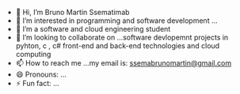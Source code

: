 - 👋 Hi, I’m Bruno Martin Ssematimab
- 👀 I’m interested in programming and software development ...
- 🌱 I’m a software and cloud engineering student 
- 💞️ I’m looking to collaborate on ...software devlopemnt projects in pyhton, c , c# front-end and back-end technologies and cloud computing
- 📫 How to reach me ...my email is: ssemabrunomartin@gmail.com
- 😄 Pronouns: ...
- ⚡ Fun fact: ...

<!---
Bruno-ui374/Bruno-ui374 is a ✨ special ✨ repository because its `README.md` (this file) appears on your GitHub profile.
You can click the Preview link to take a look at your changes.
--->
